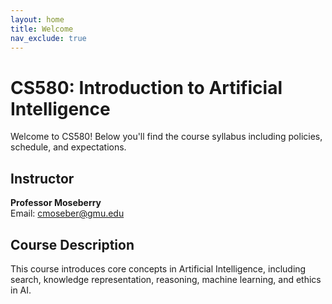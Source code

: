 ```yaml
---
layout: home
title: Welcome
nav_exclude: true
---
```


# CS580: Introduction to Artificial Intelligence

Welcome to CS580! Below you'll find the course syllabus including policies, schedule, and expectations.

## Instructor
**Professor Moseberry**  
Email: [cmoseber@gmu.edu](mailto:cmoseber@gmu.edu)

## Course Description
This course introduces core concepts in Artificial Intelligence, including search, knowledge representation, reasoning, machine learning, and ethics in AI.

